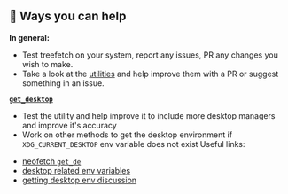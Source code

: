 ## :pray: Ways you can help

**In general:**
* Test treefetch on your system, report any issues, PR any changes you wish to make.
* Take a look at the [utilities](./utils) and help improve them with a PR or suggest something in an issue.

[**`get_desktop`**](./utils/get_desktop)
* Test the utility and help improve it to include more desktop managers and improve it's accuracy
* Work on other methods to get the desktop environment if `XDG_CURRENT_DESKTOP` env variable does not exist
Useful links:
- [neofetch `get_de`](https://github.com/dylanaraps/neofetch/blob/ccd5d9f52609bbdcd5d8fa78c4fdb0f12954125f/neofetch#L1771)
- [desktop related env variables](https://superuser.com/questions/1074068/what-is-the-difference-between-desktop-session-xdg-session-desktop-and-xdg-cur)
- [getting desktop env discussion](https://unix.stackexchange.com/questions/116539/how-to-detect-the-desktop-environment-in-a-bash-script)
